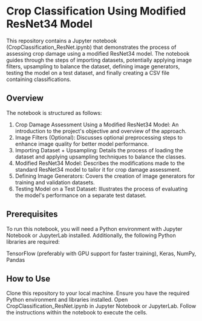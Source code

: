 # Crop Classification Using Modified ResNet34 Model

This repository contains a Jupyter notebook (CropClassification_ResNet.ipynb) that demonstrates the process of assessing crop damage using a modified ResNet34 model. The notebook guides through the steps of importing datasets, potentially applying image filters, upsampling to balance the dataset, defining image generators, testing the model on a test dataset, and finally creating a CSV file containing classifications.

## Overview

The notebook is structured as follows:

1. Crop Damage Assessment Using a Modified ResNet34 Model: An introduction to the project's objective and overview of the approach.
2. Image Filters (Optional): Discusses optional preprocessing steps to enhance image quality for better model performance.
3. Importing Dataset + Upsampling: Details the process of loading the dataset and applying upsampling techniques to balance the classes.
4. Modified ResNet34 Model: Describes the modifications made to the standard ResNet34 model to tailor it for crop damage assessment.
5. Defining Image Generators: Covers the creation of image generators for training and validation datasets.
6. Testing Model on a Test Dataset: Illustrates the process of evaluating the model's performance on a separate test dataset.

## Prerequisites
To run this notebook, you will need a Python environment with Jupyter Notebook or JupyterLab installed. Additionally, the following Python libraries are required:

TensorFlow (preferably with GPU support for faster training), Keras, NumPy, Pandas

## How to Use
Clone this repository to your local machine.
Ensure you have the required Python environment and libraries installed.
Open CropClassification_ResNet.ipynb in Jupyter Notebook or JupyterLab.
Follow the instructions within the notebook to execute the cells.
